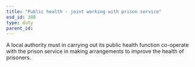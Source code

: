 ```yaml
---
title: "Public health - joint working with prison service"
esd_id: 380
type: duty
parent_id:  
---
```


A local authority must in carrying out its public health function co-operate with the prison service in making arrangements to improve the health of prisoners.

